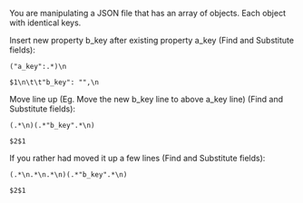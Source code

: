 
You are manipulating a JSON file that has an array of objects. Each object with identical keys.

Insert new property b_key after existing property a_key (Find and Substitute fields):
```
("a_key":.*)\n  
  
$1\n\t\t"b_key": "",\n
```

Move line up (Eg. Move the new b_key line to above a_key line) (Find and Substitute fields):
```
(.*\n)(.*"b_key".*\n)  
  
$2$1
```

If you rather had moved it up a few lines (Find and Substitute fields):
```
(.*\n.*\n.*\n)(.*"b_key".*\n)  
  
$2$1
```